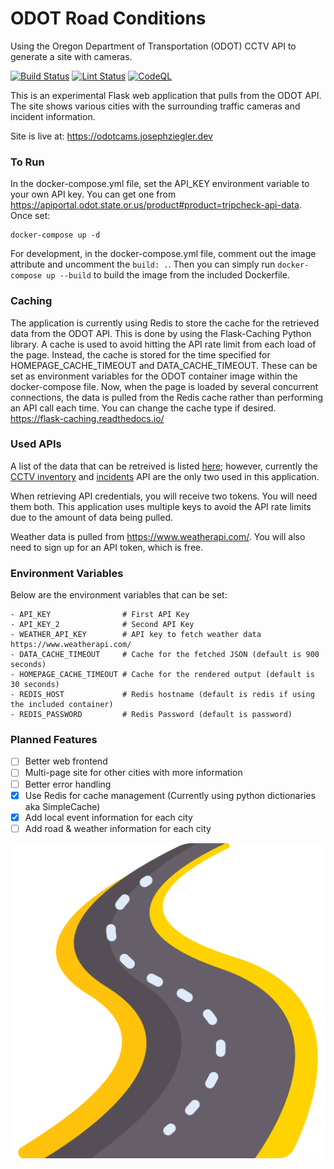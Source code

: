 # ODOT Road Conditions
Using the Oregon Department of Transportation (ODOT) CCTV API to generate a site with cameras.

[![Build Status][build_image]][build_page] [![Lint Status][b_image]][b_page] [![CodeQL][ca_image]][ca_page]

[build_image]: https://github.com/zigsphere/odot-cameras/actions/workflows/docker-publish.yml/badge.svg
[build_page]: https://github.com/zigsphere/odot-cameras/actions


[b_image]: https://github.com/zigsphere/odot-cameras/actions/workflows/python-app.yml/badge.svg
[b_page]: https://github.com/zigsphere/odot-cameras/actions

[ca_image]: https://github.com/zigsphere/odot-cameras/actions/workflows/codeql-analysis.yml/badge.svg
[ca_page]: https://github.com/zigsphere/odot-cameras/actions

This is an experimental Flask web application that pulls from the ODOT API. The site shows various cities with the surrounding traffic cameras and incident information.

Site is live at: https://odotcams.josephziegler.dev

### To Run
In the docker-compose.yml file, set the API_KEY environment variable to your own API key. You can get one from https://apiportal.odot.state.or.us/product#product=tripcheck-api-data. Once set:

```
docker-compose up -d
```

For development, in the docker-compose.yml file, comment out the image attribute and uncomment the `build: .`. Then you can simply run `docker-compose up --build` to build the image from the included Dockerfile.

### Caching
The application is currently using Redis to store the cache for the retrieved data from the ODOT API. This is done by using the Flask-Caching Python library. A cache is used to avoid hitting the API rate limit from each load of the page. Instead, the cache is stored for the time specified for HOMEPAGE_CACHE_TIMEOUT and DATA_CACHE_TIMEOUT. These can be set as environment variables for the ODOT container image within the docker-compose file. Now, when the page is loaded by several concurrent connections, the data is pulled from the Redis cache rather than performing an API call each time. You can change the cache type if desired. https://flask-caching.readthedocs.io/ 

### Used APIs
A list of the data that can be retreived is listed [here](https://tripcheck.com/Pages/API); however, currently the [CCTV inventory](https://apiportal.odot.state.or.us/api-details#api=tripcheck-api-v1-0;rev=1&operation=Cls_GetClsInventory) and [incidents](https://apiportal.odot.state.or.us/api-details#api=tripcheck-api-v1-0;rev=1&operation=Inc_GetIncidentsFilter) API are the only two used in this application.

When retrieving API credentials, you will receive two tokens. You will need them both. This application uses multiple keys to avoid the API rate limits due to the amount of data being pulled.

Weather data is pulled from https://www.weatherapi.com/. You will also need to sign up for an API token, which is free.

### Environment Variables
Below are the environment variables that can be set:

    - API_KEY                # First API Key
    - API_KEY_2              # Second API Key
    - WEATHER_API_KEY        # API key to fetch weather data https://www.weatherapi.com/
    - DATA_CACHE_TIMEOUT     # Cache for the fetched JSON (default is 900 seconds)
    - HOMEPAGE_CACHE_TIMEOUT # Cache for the rendered output (default is 30 seconds)
    - REDIS_HOST             # Redis hostname (default is redis if using the included container)
    - REDIS_PASSWORD         # Redis Password (default is password)

### Planned Features
- [ ] Better web frontend
- [ ] Multi-page site for other cities with more information
- [ ] Better error handling
- [x] Use Redis for cache management (Currently using python dictionaries aka SimpleCache)
- [x] Add local event information for each city
- [ ] Add road & weather information for each city
 
![road](https://github.com/zigsphere/odot-cameras/blob/main/static/road.png?raw=true)
